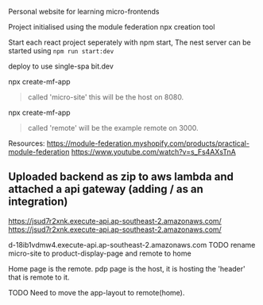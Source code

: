 Personal website for learning micro-frontends


Project initialised using the module federation npx creation tool


Start each react project seperately with npm start,
The nest server can be started using `npm run start:dev`


deploy to use
single-spa
bit.dev

npx create-mf-app
> called 'micro-site' this will be the host on 8080.

npx create-mf-app
> called 'remote' will be the example remote on 3000.

Resources:
https://module-federation.myshopify.com/products/practical-module-federation
https://www.youtube.com/watch?v=s_Fs4AXsTnA

## Uploaded backend as zip to aws lambda and attached a api gateway (adding / as an integration)
https://jsud7r2xnk.execute-api.ap-southeast-2.amazonaws.com/
https://jsud7r2xnk.execute-api.ap-southeast-2.amazonaws.com/

d-18ib1vdmw4.execute-api.ap-southeast-2.amazonaws.com
TODO rename
micro-site to product-display-page
and
remote to home 

Home page is the remote.
pdp page is the host, it is hosting the 'header' that is remote to it.

TODO
Need to move the app-layout to remote(home).